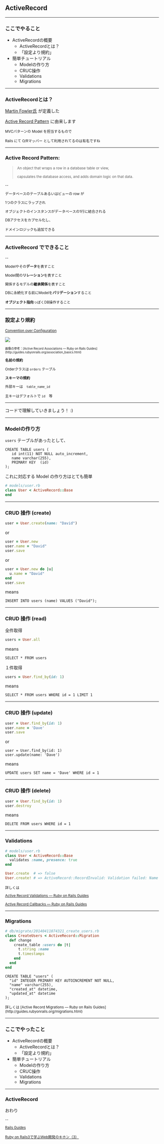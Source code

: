 ## ActiveRecord

---

### ここでやること

- ActiveRecordの概要
  - ActiveRecordとは？
  - 「設定より規約」
- 簡単チュートリアル
  - Modelの作り方
  - CRUC操作
  - Validations
  - Migrations
  
---

### ActiveRecordとは？

[Martin Fowler氏](http://martinfowler.com/) が定義した

[Active Record Pattern](http://www.martinfowler.com/eaaCatalog/activeRecord.html) に由来します

<small>

MVCパターンの Model を担当するもので

Rails にて O/Rマッパー として利用されてるのは有名ですね
</small>

---

### Active Record Pattern:

> <small> An object that wraps a row in a database table or view,
> 
> capsulates the database access, and adds domain logic on that data.


--


データベースのテーブルあるいはビューの row が

1つのクラスにラップされ

オブジェクトのインスタンスがデータベースの1行に結合される

DBアクセスをカプセル化し、

ドメインロジックも追加できる
</small>

---

### ActiveRecord でできること


<small>
--

Modelやその**データ**を表すこと

Model間の**リレーション**を表すこと

関係するモデルの**継承関係**を表すこと

DBに永続化する前にModelを**バリデーション**すること

**オブジェクト指向**っぽくDB操作すること
</small>

---

### 設定より規約

<small>[Convention over Configuration](http://ja.wikipedia.org/wiki/%E8%A8%AD%E5%AE%9A%E3%82%88%E3%82%8A%E8%A6%8F%E7%B4%84)</small>

![](http://guides.rubyonrails.org/images/belongs_to.png)

<small>
<small>
画像の参考：[Active Record Associations — Ruby on Rails Guides](http://guides.rubyonrails.org/association_basics.html)
</small>

**名前の規約**

Orderクラスは `orders` テーブル


**スキーマの規約**

外部キーは　`table_name_id`

主キーはデフォルトで `id`　等
</small>

---

コードで理解していきましょう！ :)

---

### Modelの作り方

`users` テーブルがあったとして、

```
CREATE TABLE users (
   id int(11) NOT NULL auto_increment,
   name varchar(255),
   PRIMARY KEY  (id)
);
```

これに対応する Model の作り方はとても簡単

```ruby
# models/user.rb
class User < ActiveRecord::Base
end
```

---

### CRUD 操作 (create)

```ruby
user = User.create(name: "David")
```

or

```ruby
user = User.new
user.name = "David"
user.save
```

or

```ruby
user = User.new do |u|
  u.name = "David"
end
user.save
```

means 

```
INSERT INTO users (name) VALUES ("David");
```

---

### CRUD 操作 (read)

全件取得

```ruby
users = User.all
```
means
```
SELECT * FROM users
```

１件取得

```ruby
users = User.find_by(id: 1)
```
means
```
SELECT * FROM users WHERE id = 1 LIMIT 1
```

---

### CRUD 操作 (update)

```ruby
user = User.find_by(id: 1)
user.name = 'Dave'
user.save
```
or
```
user = User.find_by(id: 1)
user.update(name: 'Dave')
```

means

```
UPDATE users SET name = 'Dave' WHERE id = 1
```

---

### CRUD 操作 (delete)

```ruby
user = User.find_by(id: 1)
user.destroy
```
means

```
DELETE FROM users WHERE id = 1
```

---

### Validations

```ruby
# models/user.rb
class User < ActiveRecord::Base
  validates :name, presence: true
end
```

```ruby 
User.create  # => false
User.create! # => ActiveRecord::RecordInvalid: Validation failed: Name can't be blank
```

<small>
詳しくは

[Active Record Validations — Ruby on Rails Guides](http://guides.rubyonrails.org/active_record_validations.html)

[Active Record Callbacks — Ruby on Rails Guides](http://guides.rubyonrails.org/active_record_callbacks.html)
</small>

---

### Migrations

```ruby
# db/migrate/20140411074321_create_users.rb
class CreateUsers < ActiveRecord::Migration
  def change
    create_table :users do |t|
      t.string :name
      t.timestamps
    end
  end
end
```

```
CREATE TABLE "users" (
  "id" INTEGER PRIMARY KEY AUTOINCREMENT NOT NULL,
  "name" varchar(255),
  "created_at" datetime,
  "updated_at" datetime
);
```
<small>
詳しくは
[Active Record Migrations — Ruby on Rails Guides](http://guides.rubyonrails.org/migrations.html)
</small>

---

### ここでやったこと
- ActiveRecordの概要
  - ActiveRecordとは？
  - 「設定より規約」
- 簡単チュートリアル
  - Modelの作り方
  - CRUC操作
  - Validations
  - Migrations

---

### ActiveRecord

おわり

<small>
--

[Rails Guides](http://guides.rubyonrails.org/)

[Ruby on Rails3で学ぶWeb開発のキホン（3）](http://www.atmarkit.co.jp/ait/articles/1104/12/news135.html)
</small>
